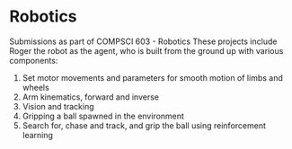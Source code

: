 # Robotics
Submissions as part of COMPSCI 603 - Robotics
These projects include Roger the robot as the agent, who is built from the ground up with various components: 
1. Set motor movements and parameters for smooth motion of limbs and wheels
2. Arm kinematics, forward and inverse
3. Vision and tracking
4. Gripping a ball spawned in the environment
5. Search for, chase and track, and grip the ball using reinforcement learning
